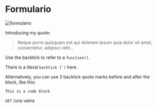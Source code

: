 # Formulario
![formulario](https://cloud.githubusercontent.com/assets/19161796/22399221/a7ab6fce-e56e-11e6-89c7-65011c4b0350.png)

Introducing my quote:

> Neque porro quisquam est qui 
> dolorem ipsum quia dolor sit amet, 
> consectetur, adipisci velit...

Use the backtick to refer to a `function()`.
 
There is a literal ``backtick (`)`` here.

Alternatively, you can use 3 backtick quote marks before and after the block, like this:

```
This is a code block
```

``GET`` /una vaina
